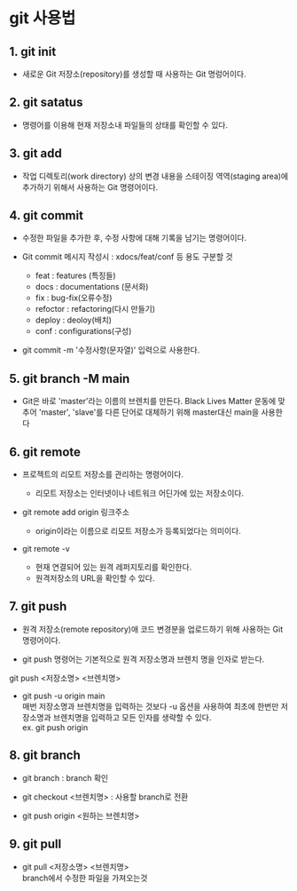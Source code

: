 # git 사용법

## 1. git init
- 새로운 Git 저장소(repository)를 생성할 때 사용하는 Git 명렁어이다.

## 2. git satatus
- 명령어를 이용해 현재 저장소내 파일들의 상태를 확인할 수 있다.

## 3. git add
- 작업 디렉토리(work directory) 상의 변경 내용을 스테이징 역역(staging area)에 추가하기 위해서 사용하는 Git 명령어이다.

## 4. git commit
- 수정한 파일을 추가한 후, 수정 사항에 대해 기록을 남기는 명령어이다.

- Git commit 메시지 작성시 : xdocs/feat/conf 등 용도 구분할 것
    - feat : features (특징들)
    - docs : documentations (문서화)
    - fix : bug-fix(오류수정)
    - refoctor : refactoring(다시 만들기)
    - deploy : deoloy(배치)
    - conf : configurations(구성)
- git commit -m '수정사항(문자열)' 입력으로 사용한다.

## 5. git branch -M main
- Git은 바로 'master'라는 이름의 브렌치를 만든다. Black Lives Matter 운동에 맞추어 'master', 'slave'를 다른 단어로 대체하기 위해 master대신 main을 사용한다

## 6. git remote
- 프로젝트의 리모트 저장소를 관리하는 명령어이다.
    - 리모트 저장소는 인터넷이나 네트워크 어딘가에 있는 저장소이다.

- git remote add origin 링크주소
    - origin이라는 이름으로 리모트 저장소가 등록되었다는 의미이다.

- git remote -v 
    - 현재 연결되어 있는 원격 레퍼지토리를 확인한다.
    - 원격저장소의 URL을 확인할 수 있다.

## 7. git push
- 원격 저장소(remote repository)애 코드 변경분을 업로드하기 위해 사용하는 Git 명령어이다.

- git push 명령어는 기본적으로 원격 저장소명과 브렌치 명을 인자로 받는다. <br>

git push <저장소명> <브렌치명>

- git push -u origin main <br>
매번 저장소명과 브렌치명을 입력하는 것보다 -u 옵션을 사용하여 최초에 한번만 저장소명과 브렌치명을 입력하고 모든 인자를 생략할 수 있다.<br>
ex. git push origin

## 8. git branch
- git branch : branch 확인

- git checkout <브렌치명> : 사용할 branch로 전환

- git push origin <원하는 브렌치명>

## 9. git pull
- git pull <저장소명> <브렌치명> <br>
branch에서 수정한 파일을 가져오는것




